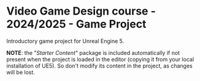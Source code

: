 # Video Game Design course - 2024/2025 - Game Project

Introductory game project for Unreal Engine 5.

**NOTE**: the "*Starter Content*" package is included automatically if not present when the project is loaded in the editor (copying it from your local installation of UE5). So don't modify its content in the project, as changes will be lost.
